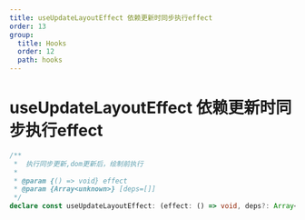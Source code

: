 ```yaml
---
title: useUpdateLayoutEffect 依赖更新时同步执行effect 
order: 13
group:
  title: Hooks
  order: 12
  path: hooks
---
```


# useUpdateLayoutEffect 依赖更新时同步执行effect 

```typescript
/**
 *  执行同步更新,dom更新后，绘制前执行
 *
 * @param {() => void} effect
 * @param {Array<unknown>} [deps=[]]
 */
declare const useUpdateLayoutEffect: (effect: () => void, deps?: Array<unknown>) => void;
```
